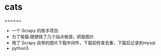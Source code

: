 # cats
======
+ 一个 Scrapy 的练手项目.
+ 为了吸猫.随便挑了几个站点做源，抓取图片.
+ 用了 Scrapy 自带的图片下载中间件，下载前检查去重，下载后记录到mysql.
+ python3.

